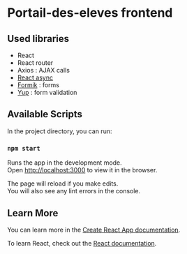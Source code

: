 # Portail-des-eleves frontend

## Used libraries

-   React
-   React router
-   Axios : AJAX calls
-   [React async](https://github.com/tannerlinsley/react-query)
-   [Formik](https://jaredpalmer.com/formik/) : forms
-   [Yup](https://github.com/jquense/yup) : form validation

## Available Scripts

In the project directory, you can run:

### `npm start`

Runs the app in the development mode.<br />
Open [http://localhost:3000](http://localhost:3000) to view it in the browser.

The page will reload if you make edits.<br />
You will also see any lint errors in the console.

## Learn More

You can learn more in the [Create React App documentation](https://facebook.github.io/create-react-app/docs/getting-started).

To learn React, check out the [React documentation](https://reactjs.org/).
